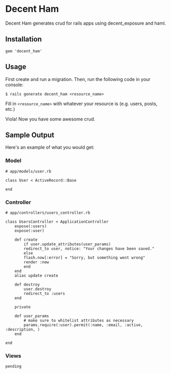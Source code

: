 # Decent Ham

Decent Ham generates crud for rails apps using decent_exposure and haml.

## Installation

    gem 'decent_ham'

## Usage

First create and run a migration. Then, run the following code in your console:

    $ rails generate decent_ham <resource_name>

Fill in `<resource_name>` with whatever your resource is (e.g. users, posts, etc.)

Viola! Now you have some awesome crud.

## Sample Output

Here's an example of what you would get:

### Model

    # app/models/user.rb

    class User < ActiveRecord::Base

    end

### Controller

    # app/controllers/users_controller.rb

    class UsersController < ApplicationController
        expose(:users)
        expose(:user)

        def create
            if user.update_attributes(user_params)
            redirect_to user, notice: "Your changes have been saved."
            else
            flash.now[:error] = "Sorry, but something went wrong"
            render :new
            end
        end
        alias update create

        def destroy
            user.destroy
            redirect_to :users
        end

        private

        def user_params
            # make sure to whitelist attributes as necessary
            params.require(:user).permit(:name, :email, :active, :description, )
        end

    end

### Views

    pending

